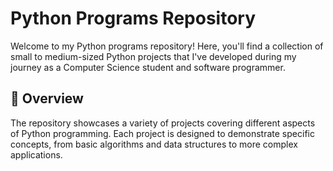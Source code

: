 # Python Programs Repository
Welcome to my Python programs repository! Here, you'll find a collection of small to medium-sized Python projects that I've developed during my journey as a Computer Science student and software programmer.

## 🧠 Overview
The repository showcases a variety of projects covering different aspects of Python programming. Each project is designed to demonstrate specific concepts, from basic algorithms and data structures to more complex applications.
